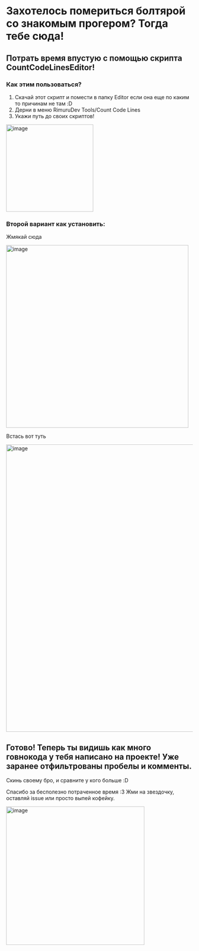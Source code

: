 # Захотелось помериться болтярой со знакомым прогером? Тогда тебе сюда! 

## Потрать время впустую с помощью скрипта CountCodeLinesEditor! 

### Как этим пользоваться?
1. Скачай этот скрипт и помести в папку Editor если она еще по каким то причинам не там :D
2. Дерни в меню RimuruDev Tools/Count Code Lines
3. Укажи путь до своих скриптов!

 <img width="235" alt="image" src="https://github.com/user-attachments/assets/260efb7a-9468-4ac7-923d-1dde5cf08f78">

### Второй вариант как установить:
Жмякай сюда

<img width="492" alt="image" src="https://github.com/user-attachments/assets/31ac081a-2d58-4005-8244-ac83957b6df6">

Встась вот туть

<img width="774" alt="image" src="https://github.com/user-attachments/assets/413d120d-35a9-4f1e-8111-d7de126039fe">



## Готово! Теперь ты видишь как много говнокода у тебя написано на проекте! Уже заранее отфильтрованы пробелы и комменты. 
Скинь своему бро, и сравните у кого больше :D

Спасибо за бесполезно потраченное время :3 Жми на звездочку, оставляй issue или просто выпей кофейку.

<img width="373" alt="image" src="https://github.com/user-attachments/assets/d241d439-97ec-4803-bc13-7c863d243ea7">

